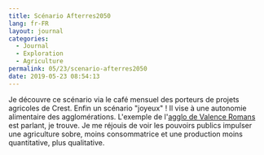 ```yaml
---
title: Scénario Afterres2050
lang: fr-FR
layout: journal
categories:
  - Journal
  - Exploration
  - Agriculture
permalink: 05/23/scenario-afterres2050
date: 2019-05-23 08:54:13
---
```


Je découvre ce scénario via le café mensuel des porteurs de projets agricoles de Crest. Enfin un scénario "joyeux" ! Il vise à une autonomie alimentaire des agglomérations. L'exemple de l'[agglo de Valence Romans](https://www.grandrovaltain.fr/files/Documents/Mediatheque/Thematiques/Ressources/Pr%C3%A9sentation%20Scenario%202050-131118.pdf) est parlant, je trouve. Je me réjouis de voir les pouvoirs publics impulser une agriculture sobre, moins consommatrice et une production moins quantitative, plus qualitative.
